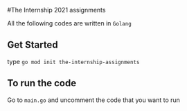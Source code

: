 #The Internship 2021 assignments

All the following codes are written in `Golang`

Get Started
-
type `go mod init the-internship-assignments`

To run the code
-
Go to `main.go` and uncomment the code that you want to run

